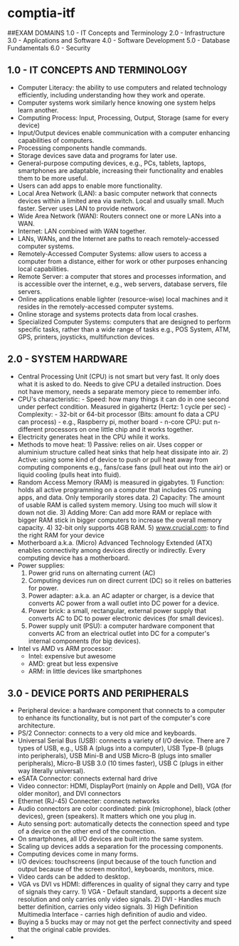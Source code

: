 # comptia-itf

##EXAM DOMAINS
1.0 - IT Concepts and Terminology
2.0 - Infrastructure
3.0 - Applications and Software
4.0 - Software Development
5.0 - Database Fundamentals
6.0 - Security

## 1.0 - IT CONCEPTS AND TERMINOLOGY
- Computer Literacy: the ability to use computers and related technology efficiently, including understanding how they work and operate.
- Computer systems work similarly hence knowing one system helps learn another.
- Computing Process: Input, Processing, Output, Storage (same for every device)
- Input/Output devices enable communication with a computer enhancing capabilities of computers.
- Processing components handle commands.
- Storage devices save data and programs for later use.
- General-purpose computing devices, e.g., PCs, tablets, laptops, smartphones are adaptable, increasing their functionality and enables them to be more useful.
- Users can add apps to enable more functionality.
- Local Area Network (LAN): a basic computer network that connects devices within a limited area via switch. Local and usually small. Much faster. Server uses LAN to provide network.
- Wide Area Network (WAN): Routers connect one or more LANs into a WAN.
- Internet: LAN combined with WAN together.
- LANs, WANs, and the Internet are paths to reach remotely-accessed computer systems.
- Remotely-Accessed Computer Systems: allow users to access a computer from a distance, either for work or other purposes enhancing local capabilities.
- Remote Server: a computer that stores and processes information, and is accessible over the internet, e.g., web servers, database servers, file servers.
- Online applications enable lighter (resource-wise) local machines and it resides in the remotely-accessed computer systems.
- Online storage and systems protects data from local crashes.
- Specialized Computer Systems: computers that are designed to perform specific tasks, rather than a wide range of tasks e.g., POS System, ATM, GPS, printers, joysticks, multifunction devices.

## 2.0 - SYSTEM HARDWARE
- Central Processing Unit (CPU) is not smart but very fast. It only does what it is asked to do. Needs to give CPU a detailed instruction. Does not have memory, needs a separate memory piece to remember info.
- CPU's characteristic:
      - Speed: how many things it can do in one second under perfect condition. Measured in gigahertz (Hertz: 1 cycle per sec)
      - Complexity:
      - 32-bit or 64-bit processor (Bits: amount fo data a CPU can process)
      - e.g., Raspberry pi, mother board
      - n-core CPU: put n-different processors on one little chip and it works together.
- Electricity generates heat in the CPU while it works. 
- Methods to move heat:
      1) Passive: relies on air. Uses copper or aluminium structure called heat sinks that help heat dissipate into air.
      2) Active: using some kind of device to push or pull heat away from computing components e.g., fans/case fans (pull heat out into the air) or liquid cooling (pulls heat into fluid).
- Random Access Memory (RAM) is measured in gigabytes.
      1) Function: holds all active programming on a computer that includes OS running apps, and data. Only temporarily stores data.
      2) Capacity: The amount of usable RAM is called system memory. Using too much will slow it down not die.
      3) Adding More: Can add more RAM or replace with bigger RAM stick in bigger computers to increase the overall memory capacity.
      4) 32-bit only supports 4GB RAM.
      5) www.crucial.com: to find the right RAM for your device
 - Motherboard a.k.a. (Micro) Advanced Technology Extended (ATX) enables connectivity among devices directly or indirectly. Every computing device has a motherboard.
 - Power supplies:
      1) Power grid runs on alternating current (AC)
      2) Computing devices run on direct current (DC) so it relies on batteries for power.
      3) Power adapter: a.k.a. an AC adapter or charger, is a device that converts AC power from a wall outlet into DC power for a device.
      4) Power brick: a small, rectangular, external power supply that converts AC to DC to power electronic devices (for small devices).
      5) Power supply unit (PSU): a computer hardware component that converts AC from an electrical outlet into DC for a computer's internal components (for big devices).
- Intel vs AMD vs ARM processor:
    - Intel: expensive but awesome
    - AMD: great but less expensive
    - ARM: in little devices like smartphones

## 3.0 - DEVICE PORTS AND PERIPHERALS
- Peripheral device: a hardware component that connects to a computer to enhance its functionality, but is not part of the computer's core architecture.
- PS/2 Connector: connects to a very old mice and keyboards.
- Universal Serial Bus (USB): connects a variety of I/O device. There are 7 types of USB, e.g., USB A (plugs into a computer), USB Type-B (plugs into peripherals), USB Mini-B and USB Micro-B (plugs into smaller peripherals), Micro-B USB 3.0 (10 times faster), USB C (plugs in either way literally universal).
- eSATA Connector: connects external hard drive
- Video connector: HDMI, DisplayPort (mainly on Apple and Dell), VGA (for older monitor), and DVI connectors
- Ethernet (RJ-45) Connecter: connects networks
- Audio connectors are color coordinated: pink (microphone), black (other devices), green (speakers). It matters which one you plug in.
- Auto sensing port: automatically detects the connection speed and type of a device on the other end of the connection.
- On smartphones, all I/O devices are built into the same system.
- Scaling up devices adds a separation for the processing components.
- Computing devices come in many forms.
- I/O devices: touchscreens (input because of the touch function and output because of the screen monitor), keyboards, monitors, mice.
- Video cards can be added to desktop.
- VGA vs DVI vs HDMI: differences in quality of signal they carry and type of signals they carry.
        1) VGA - Default standard, supports a decent size resolution and only carries only video signals.
        2) DVI - Handles much better definition, carries only video signals.
        3) High Definition Multimedia Interface - carries high definition of audio and video.
- Buying a 5 bucks may or may not get the perfect connectivity and speed that the original cable provides.
- 
